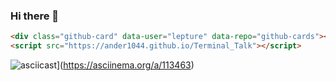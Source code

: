 ### Hi there 👋
```html
<div class="github-card" data-user="lepture" data-repo="github-cards"></div>
<script src="https://ander1044.github.io/Terminal_Talk"></script>
```
![asciicast](https://asciinema.org/a/113463.png)](https://asciinema.org/a/113463)
<!--
**ander1044/ander1044** is a ✨ _special_ ✨ repository because its `README.md` (this file) appears on your GitHub profile.

Here are some ideas to get you started:

- 🔭 I’m currently working on ...
- 🌱 I’m currently learning ...
- 👯 I’m looking to collaborate on ...
- 🤔 I’m looking for help with ...
- 💬 Ask me about ...
- 📫 How to reach me: ...
- 😄 Pronouns: ...
- ⚡ Fun fact: ...
-->
